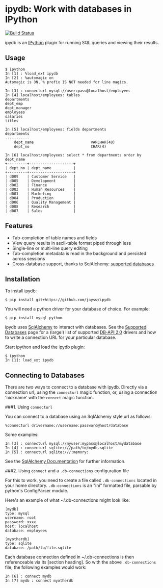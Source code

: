 ipydb: Work with databases in IPython
=========================
[![Build Status](https://travis-ci.org/jaysw/ipydb.svg?branch=master)](https://travis-ci.org/jaysw/ipydb)

ipydb is an [IPython](http://ipython.org/) plugin for running SQL queries and viewing their results.

Usage
-----

    $ ipython
    In [1] : %load_ext ipydb
    In [2] : %automagic on
    Automagic is ON, % prefix IS NOT needed for line magics.

    In [3] : connecturl mysql://user:pass@localhost/employees
    In [4] localhost/employees: tables
    departments
    dept_emp
    dept_manager
    employees
    salaries
    titles

    In [5] localhost/employees: fields departments
    departments
    -----------
        dept_name                          VARCHAR(40)
        dept_no                            CHAR(4)

    In [6] localhost/employees: select * from departments order by dept_name
    +---------+--------------------+
    | dept_no | dept_name          |
    +---------+--------------------+
    | d009    | Customer Service   |
    | d005    | Development        |
    | d002    | Finance            |
    | d003    | Human Resources    |
    | d001    | Marketing          |
    | d004    | Production         |
    | d006    | Quality Management |
    | d008    | Research           |
    | d007    | Sales              |


Features
--------

 - Tab-completion of table names and fields
 - View query results in ascii-table format piped through less
 - Single-line or multi-line query editing
 - Tab-completion metadata is read in the background and persisted across sessions
 - Cross-database support, thanks to SqlAlchemy: [supported databases](http://docs.sqlalchemy.org/en/rel_0_7/core/engines.html#supported-databases)


Installation
------------

To install ipydb:

    $ pip install git+https://github.com/jaysw/ipydb

You will need a python driver for your database of choice. For example:

    $ pip install mysql-python

ipydb uses [SqlAlchemy](http://www.sqlalchemy.org/) to interact with databases. See the [Supported Databases](http://docs.sqlalchemy.org/en/rel_0_7/core/engines.html#supported-databases) page for a (large!) list of supported [DB-API 2.0](http://www.python.org/dev/peps/pep-0249/) drivers and how to write a connection URL for your particular database.

Start ipython and load the ipydb plugin:

    $ ipython
    In [1]: load_ext ipydb

Connecting to Databases
-----------------------
There are two ways to connect to a database with ipydb. Directly via a connection url, using
the `connecturl` magic function, or, using a connection 'nickname' with the `connect` magic function.

###1\. Using `connecturl`

You can connect to a database using an SqlAlchemy style url as follows:

    %connecturl drivername://username:password@host/database

Some examples:

    In [3] : connecturl mysql://myuser:mypass@localhost/mydatabase
    In [4] : connecturl sqlite:///path/to/mydb.sqlite
    In [5] : connecturl sqlite:///:memory:

See the [SqlAlchemy Documentation](http://docs.sqlalchemy.org/en/rel_0_7/core/engines.html#database-urls) for further information.

###2\. Using `connect` and a `.db-connections` configuration file

For this to work, you need to create a file called
`.db-connections` located in your home directory.
`.db-connections` is an "ini" formatted file,
parsable by python's ConfigParser module.

Here's an example of what ~/.db-connections might look like:

    [mydb]
    type: mysql
    username: root
    password: xxxx
    host: localhost
    database: employees

    [myotherdb]
    type: sqlite
    database: /path/to/file.sqlite

Each database connection defined in ~/.db-connections is
then referenceable via its \[section heading\]. So with the
above `.db-connections` file, the following examples would work:

    In [6] : connect mydb
    In [7] mydb : connect myotherdb
